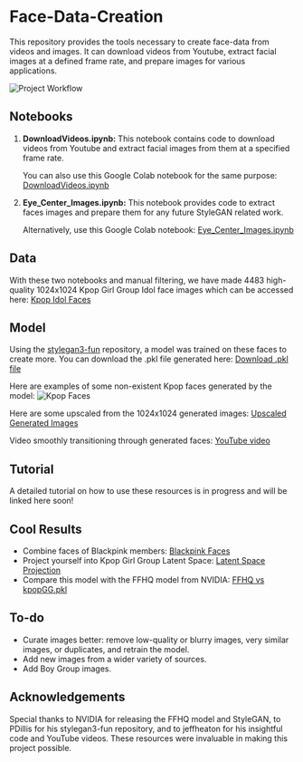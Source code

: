 # Face-Data-Creation
This repository provides the tools necessary to create face-data from videos and images. It can download videos from Youtube, extract facial images at a defined frame rate, and prepare images for various applications.

![Project Workflow](https://github.com/rossellison/face-data-creation/blob/main/Capturing%20Faces%20From%20Video%20480p.gif?raw=true)


## Notebooks

1. **DownloadVideos.ipynb:** This notebook contains code to download videos from Youtube and extract facial images from them at a specified frame rate. 

    You can also use this Google Colab notebook for the same purpose: [DownloadVideos.ipynb](https://colab.research.google.com/drive/1NLgZPKEjmmntgujIl5TtMA_tFeQolBKl?usp=drive_link)
    
2. **Eye_Center_Images.ipynb:** This notebook provides code to extract faces images and prepare them for any future StyleGAN related work.

    Alternatively, use this Google Colab notebook: [Eye_Center_Images.ipynb](https://colab.research.google.com/drive/1t_8N1MT2Zt_hfrGCWJsX76caxhIDy1V_?usp=drive_link)

## Data
With these two notebooks and manual filtering, we have made 4483 high-quality 1024x1024 Kpop Girl Group Idol face images which can be accessed here: [Kpop Idol Faces](https://www.kaggle.com/datasets/rossellison/kpop-idol-faces)

## Model
Using the [stylegan3-fun](https://github.com/PDillis/stylegan3-fun) repository, a model was trained on these faces to create more. You can download the .pkl file generated here: [Download .pkl file](https://drive.google.com/file/d/1Nd-0AFpDG_RMkfKC-uohVz9YpBsEj2QB/view?usp=sharing)

Here are examples of some non-existent Kpop faces generated by the model: ![Kpop Faces](https://i.imgur.com/jBlfZtM.png)

Here are some upscaled from the 1024x1024 generated images: [Upscaled Generated Images](https://imgur.com/a/14CUEHw)

Video smoothly transitioning through generated faces: [YouTube video](https://www.youtube.com/watch?v=lNuxvZI3syM)

## Tutorial
A detailed tutorial on how to use these resources is in progress and will be linked here soon!

## Cool Results
- Combine faces of Blackpink members: [Blackpink Faces](https://imgur.com/a/qTTGhLB)
- Project yourself into Kpop Girl Group Latent Space: [Latent Space Projection](https://imgur.com/s5nZLEZ)
- Compare this model with the FFHQ model from NVIDIA: [FFHQ vs kpopGG.pkl](https://imgur.com/xHFJ794)

## To-do
- Curate images better: remove low-quality or blurry images, very similar images, or duplicates, and retrain the model.
- Add new images from a wider variety of sources.
- Add Boy Group images.

## Acknowledgements
Special thanks to NVIDIA for releasing the FFHQ model and StyleGAN, to PDillis for his stylegan3-fun repository, and to jeffheaton for his insightful code and YouTube videos. These resources were invaluable in making this project possible.

